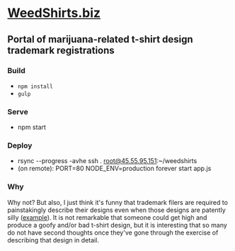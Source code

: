 [WeedShirts.biz](http://weedshirts.biz)
====================================

## Portal of marijuana-related t-shirt design trademark registrations ##


### Build

 * `npm install`
 * `gulp`

### Serve

 * npm start
 
### Deploy

 * rsync --progress -avhe ssh . root@45.55.95.151:~/weedshirts
 * (on remote): PORT=80 NODE_ENV=production forever start app.js

### Why

Why not? But also, I just think it's funny that trademark filers are required to painstakingly describe their designs even when those designs are patently silly ([example](http://weedshirts.biz/tm/butt-naked-toke-game-86361442)). It is not remarkable that someone could get high and produce a goofy and/or bad t-shirt design, but it is interesting that so many do not have second thoughts once they've gone through the exercise of describing that design in detail.
